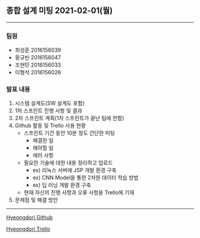 ## **종합 설계 미팅 2021-02-01(월)**

***

### **팀원**

- 최성훈 2016156039
- 황규빈 2016156047
- 조현민 2016156033
- 이형석 2016156026



### **발표 내용**

1. 시스템 설계도(SW 설계도 포함)
2. 1차 스프린트 진행 사항 및 결과
3. 2차 스프린트 계획(1차 스프린트가 끝난 팀에 한함)
4. Github 활동 및 Trello 사용 현황
   - 스프린트 기간 동안 10분 정도 간단한 미팅
     - 해결한 일
     - 해야할 일
     - 에러 사항
   - 필요한 기술에 대한 내용 정리하고 업로드
     - ex) 리눅스 서버에 JSP 개발 환경 구축
     - ex) CNN Model을 통한 2차원 데이터 학습 방법
     - ex) 딥 러닝 개발 환경 구축
   - 현재 자신의 진행 사항과 오류 사항을 Trello에 기재
5. 문제점 및 해결 방안



***

[Hyeongdori Github](https://github.com/kpuce2021/Hyeongdori)

[Hyeongdori Trello](https://trello.com/b/5r1YIifm/hyeongdori)

